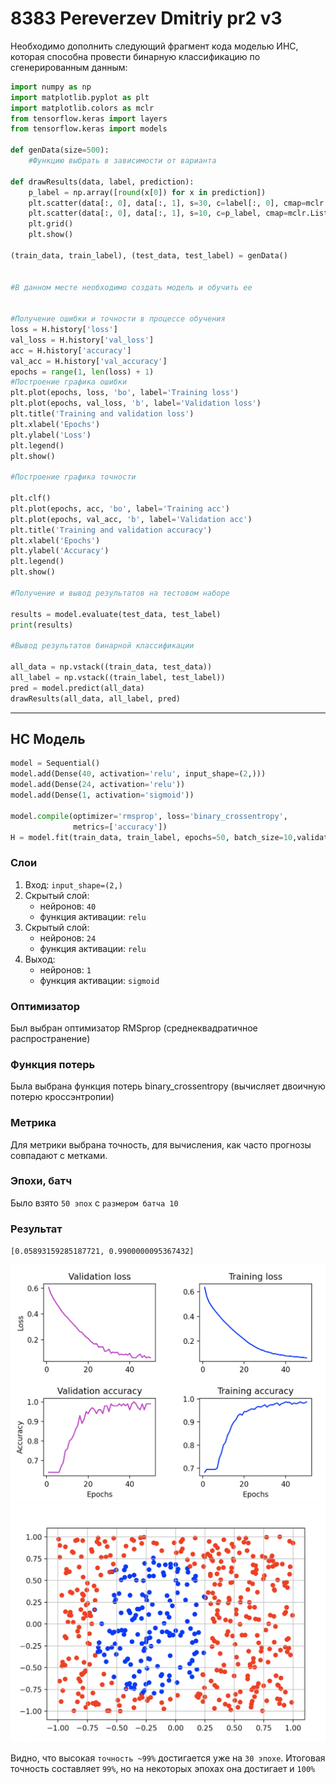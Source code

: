 # 8383 Pereverzev Dmitriy pr2 v3

Необходимо дополнить следующий фрагмент кода моделью ИНС, которая способна провести бинарную классификацию по сгенерированным данным:

```py
import numpy as np
import matplotlib.pyplot as plt
import matplotlib.colors as mclr
from tensorflow.keras import layers
from tensorflow.keras import models

def genData(size=500):
    #Функцию выбрать в зависимости от варианта

def drawResults(data, label, prediction):
    p_label = np.array([round(x[0]) for x in prediction])
    plt.scatter(data[:, 0], data[:, 1], s=30, c=label[:, 0], cmap=mclr.ListedColormap(['red', 'blue']))
    plt.scatter(data[:, 0], data[:, 1], s=10, c=p_label, cmap=mclr.ListedColormap(['red', 'blue']))
    plt.grid()
    plt.show()

(train_data, train_label), (test_data, test_label) = genData()


#В данном месте необходимо создать модель и обучить ее


#Получение ошибки и точности в процессе обучения
loss = H.history['loss']
val_loss = H.history['val_loss']
acc = H.history['accuracy']
val_acc = H.history['val_accuracy']
epochs = range(1, len(loss) + 1)
#Построение графика ошибки
plt.plot(epochs, loss, 'bo', label='Training loss')
plt.plot(epochs, val_loss, 'b', label='Validation loss')
plt.title('Training and validation loss')
plt.xlabel('Epochs')
plt.ylabel('Loss')
plt.legend()
plt.show()

#Построение графика точности

plt.clf()
plt.plot(epochs, acc, 'bo', label='Training acc')
plt.plot(epochs, val_acc, 'b', label='Validation acc')
plt.title('Training and validation accuracy')
plt.xlabel('Epochs')
plt.ylabel('Accuracy')
plt.legend()
plt.show()

#Получение и вывод результатов на тестовом наборе

results = model.evaluate(test_data, test_label)
print(results)

#Вывод результатов бинарной классификации

all_data = np.vstack((train_data, test_data))
all_label = np.vstack((train_label, test_label))
pred = model.predict(all_data)
drawResults(all_data, all_label, pred)
```

<hr>

## НС Модель 

```py
model = Sequential()
model.add(Dense(40, activation='relu', input_shape=(2,)))
model.add(Dense(24, activation='relu'))
model.add(Dense(1, activation='sigmoid'))

model.compile(optimizer='rmsprop', loss='binary_crossentropy',
              metrics=['accuracy'])
H = model.fit(train_data, train_label, epochs=50, batch_size=10,validation_data=(test_data, test_label), verbose=2)

```

### Слои

1. Вход: `input_shape=(2,)`
2. Скрытый слой: 
    - нейронов: `40` 
    - функция активации: `relu`
3. Скрытый слой: 
    - нейронов: `24` 
    - функция активации: `relu`
3. Выход: 
    - нейронов: `1` 
    - функция активации: `sigmoid`

### Оптимизатор
Был выбран оптимизатор RMSprop (среднеквадратичное распространение)

### Функция потерь
Была выбрана функция потерь binary_crossentropy (вычисляет двоичную потерю кроссэнтропии)

### Метрика
Для метрики выбрана точность, для вычисления, как часто прогнозы совпадают с метками.

### Эпохи, батч
Было взято `50 эпох` с `размером батча 10`

### Результат
`[0.05893159285187721, 0.9900000095367432]`

![alt text](graph1.png)
![alt text](graph2.png)

Видно, что высокая `точность ~99%` достигается уже на `30 эпохе`. Итоговая точность составляет `99%`, но на некоторых эпохах она достигает и `100%`


